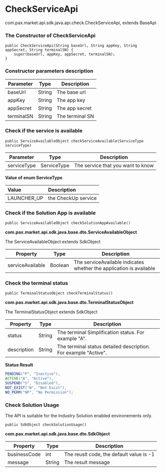 # CheckServiceApi

com.pax.market.api.sdk.java.api.check.CheckServiceApi, extends BaseApi

### The Constructor of CheckServiceApi

```
public CheckServiceApi(String baseUrl, String appKey, String appSecret, String terminalSN) {
    super(baseUrl, appKey, appSecret, terminalSN);
}
```

### Constructor parameters description

| Parameter  | Type   | Description     |
| ---------- | ------ | --------------- |
| baseUrl    | String | The base url    |
| appKey     | String | The app key     |
| appSecret  | String | The app secret  |
| terminalSN | String | The terminal SN |

### Check if the service is available

```
public ServiceAvailableObject checkServiceAvailable(ServiceType serviceType)
```

| Parameter   | Type   | Description             |
| ----------- | ------ | ----------------------- |
| serviceType | ServiceType | The service that you want to know |

**Value of enum ServiceType**

| Value | Description |
|:---- |:----|
|LAUNCHER_UP|the CheckUp service|

### Check if the Solution App is available

```
public ServiceAvailableObject checkSolutionAppAvailable()
```

**com.pax.market.api.sdk.java.base.dto.ServiceAvailableObject**

The ServiceAvailableObject extends SdkObject

| Property         | Type    | Description                                                  |
| ---------------- | ------- | ------------------------------------------------------------ |
| serviceAvailable | Boolean | The serviceAvailable indicates whether the application is available |

### Check the terminal status

```
public TerminalStatusObject checkTerminalStatus()
```

**com.pax.market.api.sdk.java.base.dto.TerminalStatusObject**

The TerminalStatusObject extends SdkObject

| Property    | Type   | Description                                                  |
| ----------- | ------ | ------------------------------------------------------------ |
| status      | String | The terminal Simplification status. For example "A".         |
| description | String | The terminal status detailed description. For example "Active". |

**Status  Result**

```java
PENDING("P", "Inactive"),
ACTIVE("A", "Active"),
SUSPEND("S", "Disabled"),
NOT_EXIST("N", "Not Exist"),
NO_PERM("NP", "No Permission");
```

### Check Solution Usage

The API is suitable for the Industry Solution enabled environements only.

```
public SdkObject checkSolutionUsage()
```

**com.pax.market.api.sdk.java.base.dto.SdkObject**

| Property     | Type   | Description                              |
| ------------ | ------ | ---------------------------------------- |
| businessCode | int    | The reuslt code, the default value is -1 |
| message      | String | The result message                       |